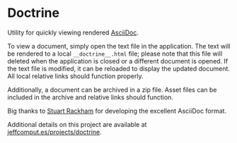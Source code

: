 Doctrine
========

Utility for quickly viewing rendered [AsciiDoc](http://asciidoc.org/).

To view a document, simply open the text file in the application. The text will be rendered to a local `__doctrine__.html` file; please note that this file will deleted when the application is closed or a different document is opened. If the text file is modified, it can be reloaded to display the updated document. All local relative links should function properly.

Additionally, a document can be archived in a zip file. Asset files can be included in the archive and relative links should function.

Big thanks to [Stuart Rackham](http://www.methods.co.nz/stuart.html) for developing the excellent AsciiDoc format.

Additional details on this project are available at [jeffcomput.es/projects/doctrine](http://jeffcomput.es/projects/doctrine).
